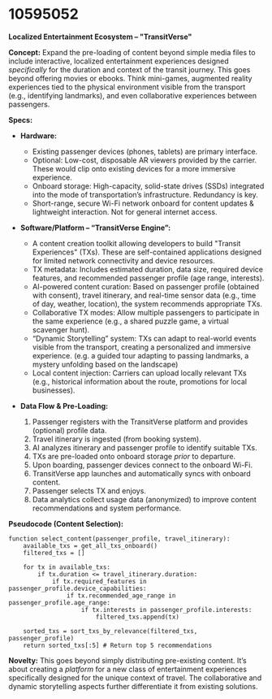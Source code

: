 # 10595052

**Localized Entertainment Ecosystem – "TransitVerse"**

**Concept:** Expand the pre-loading of content beyond simple media files to include interactive, localized entertainment experiences designed *specifically* for the duration and context of the transit journey. This goes beyond offering movies or ebooks. Think mini-games, augmented reality experiences tied to the physical environment visible from the transport (e.g., identifying landmarks), and even collaborative experiences between passengers.

**Specs:**

*   **Hardware:**
    *   Existing passenger devices (phones, tablets) are primary interface.
    *   Optional: Low-cost, disposable AR viewers provided by the carrier. These would clip onto existing devices for a more immersive experience.
    *   Onboard storage: High-capacity, solid-state drives (SSDs) integrated into the mode of transportation’s infrastructure. Redundancy is key.
    *   Short-range, secure Wi-Fi network onboard for content updates & lightweight interaction. Not for general internet access.

*   **Software/Platform – “TransitVerse Engine”:**
    *   A content creation toolkit allowing developers to build "Transit Experiences" (TXs). These are self-contained applications designed for limited network connectivity and device resources.
    *   TX metadata: Includes estimated duration, data size, required device features, and recommended passenger profile (age range, interests).
    *   AI-powered content curation: Based on passenger profile (obtained with consent), travel itinerary, and real-time sensor data (e.g., time of day, weather, location), the system recommends appropriate TXs.
    *   Collaborative TX modes: Allow multiple passengers to participate in the same experience (e.g., a shared puzzle game, a virtual scavenger hunt).
    *   “Dynamic Storytelling” system: TXs can adapt to real-world events visible from the transport, creating a personalized and immersive experience. (e.g. a guided tour adapting to passing landmarks, a mystery unfolding based on the landscape)
    *   Local content injection: Carriers can upload locally relevant TXs (e.g., historical information about the route, promotions for local businesses).

*   **Data Flow & Pre-Loading:**
    1.  Passenger registers with the TransitVerse platform and provides (optional) profile data.
    2.  Travel itinerary is ingested (from booking system).
    3.  AI analyzes itinerary and passenger profile to identify suitable TXs.
    4.  TXs are pre-loaded onto onboard storage *prior* to departure.
    5.  Upon boarding, passenger devices connect to the onboard Wi-Fi.
    6.  TransitVerse app launches and automatically syncs with onboard content.
    7.  Passenger selects TX and enjoys.
    8.  Data analytics collect usage data (anonymized) to improve content recommendations and system performance.

**Pseudocode (Content Selection):**

```
function select_content(passenger_profile, travel_itinerary):
    available_txs = get_all_txs_onboard()
    filtered_txs = []

    for tx in available_txs:
        if tx.duration <= travel_itinerary.duration:
            if tx.required_features in passenger_profile.device_capabilities:
                if tx.recommended_age_range in passenger_profile.age_range:
                    if tx.interests in passenger_profile.interests:
                        filtered_txs.append(tx)

    sorted_txs = sort_txs_by_relevance(filtered_txs, passenger_profile)
    return sorted_txs[:5] # Return top 5 recommendations
```

**Novelty:** This goes beyond simply distributing pre-existing content. It’s about creating a *platform* for a new class of entertainment experiences specifically designed for the unique context of travel. The collaborative and dynamic storytelling aspects further differentiate it from existing solutions.